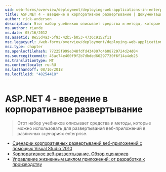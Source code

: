 ```yaml
---
uid: web-forms/overview/deployment/deploying-web-applications-in-enterprise-scenarios/index
title: ASP.NET 4 - введение в корпоративное развертывание | Документация Майкрософт
author: rick-anderson
description: Этот набор учебников описывает средства и методы, которые можно использовать для развертывания веб-приложений в различных сценариях enterprise.
ms.author: riande
ms.date: 05/16/2012
ms.assetid: 8e55d4a3-5f93-42b5-b053-4736c9152f11
msc.legacyurl: /web-forms/overview/deployment/deploying-web-applications-in-enterprise-scenarios
msc.type: chapter
ms.openlocfilehash: 77225f999e348fdfd434007c4b08729724d24d04
ms.sourcegitcommit: 45ac74e400f9f2b7dbded66297730f6f14a4eb25
ms.translationtype: MT
ms.contentlocale: ru-RU
ms.lasthandoff: 08/16/2018
ms.locfileid: "48254418"
---
```

<a name="aspnet-4---enterprise-deployment-introduction"></a>ASP.NET 4 - введение в корпоративное развертывание
====================
> Этот набор учебников описывает средства и методы, которые можно использовать для развертывания веб-приложений в различных сценариях enterprise.


- [Сценарии корпоративных развертываний веб-приложений с помощью Visual Studio 2010](deploying-web-applications-in-enterprise-scenarios.md)
- [Корпоративное веб-развертывание. Обзор сценариев](enterprise-web-deployment-scenario-overview.md)
- [Управление жизненным циклом приложений: от разработки к производству](application-lifecycle-management-from-development-to-production.md)
